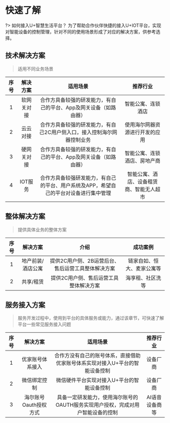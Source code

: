 # 快速了解

?> 如何接入U+智慧生活平台？ 为了帮助合作伙伴快捷的接入U+IOT平台，实现对智能设备的控制管理，针对不同的使用场景形成了对应的解决方案，供参考选择。


## 技术解决方案
>适用不同业务场景

序号|解决方案|适用场景|推荐行业 
:-:|:-:|:-:|:-: 
1|软网关对接|合作方具备较强的研发能力，有自己的平台、App及网关设备（如路由器）|智能公寓、连锁酒店 
2|云云对接|合作方具备较强的研发能力，有自己2C用户侧入口，接入控制海尔网器控制业务|使用海尔网器资源进行开发的应用
3|硬网关对接|合作方具备较强的研发能力，有自己的平台、App及网关设备（如路由器）|智能公寓、连锁酒店、房地产商
4|IOT服务|合作方具备较强研发能力，有自己的平台、用户系统及APP，希望自己的平台对设备进行集中管理|智能公寓、酒店、设备租赁商、智能无人超市|  


## 整体解决方案  
> 提供具体业务的整体方案   

序号|解决方案|介绍|成功案例
:-:|:-:|:-:|:-: 
1|地产前装/酒店公寓|提供2C用户侧、2B运营后台、售后运营工具整体解决方案|链家自如、恒大、麦家公寓等
2|共享/租赁|提供2C用户侧、售后运营工具整体解决方案|海享租、社区洗等


## 服务接入方案
> 服务开发过程中，使用到平台的具体服务或能力，通过该章节，可快速了解平台一些常见服务接入问题

序号|解决方案|适用场景|推荐行业
:-:|:-:|:-:|:-:
1|优家账号体系接入|合作方没有自己的账号体系，直接借助优家账号体系实现对接入U+平台的智能设备控制|设备厂商
2|微信绑定控制|微信硬件平台实现对接入U+平台的智能设备控制|设备厂商
3|海尔账号Oauth授权方式|具备一定研发能力，使用海尔账号的OAUTH服务实现用户授权，完成对用户智能设备的控制|AI语音设备商等
